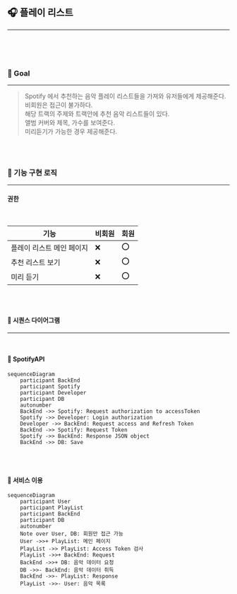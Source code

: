 ## 🎧 플레이 리스트

---

<br>
<br>
<br>

### 🚀 Goal

---

> Spotify 에서 추천하는 음악 플레이 리스트들을 가져와 유저들에게 제공해준다.<br>
> 비회원은 접근이 불가하다.<br>
> 해당 트랙의 주제와 트랙안에 추천 음악 리스트들이 있다.<br>
> 앨범 커버와 제목, 가수를 보여준다.<br>
> 미리듣기가 가능한 경우 제공해준다.<br>

<br>
<br>

### 🎯 기능 구현 로직

---

#### 권한

<br>

| 기능             | 비회원 | 회원  |
|----------------|-----|-----|
| 플레이 리스트 메인 페이지 | ❌   | ⭕️  |
| 추천 리스트 보기      | ❌   | ⭕️  |
| 미리 듣기          | ❌   | ⭕️  |

<br>
<br>

#### 🎈 시퀀스 다이어그램

---

<br>

#### 🎯 SpotifyAPI

```mermaid
sequenceDiagram
    participant BackEnd
    participant Spotify
    participant Developer
    participant DB
    autonumber
    BackEnd ->> Spotify: Request authorization to accessToken
    Spotify ->> Developer: Login authorization
    Developer ->> BackEnd: Request access and Refresh Token
    BackEnd ->> Spotify: Request Token
    Spotify ->> BackEnd: Response JSON object
    BackEnd ->> DB: Save
```

<br>
<br>

#### 🎯 서비스 이용

```mermaid
sequenceDiagram
    participant User
    participant PlayList
    participant BackEnd
    participant DB
    autonumber
    Note over User, DB: 회원만 접근 가능
    User ->>+ PlayList: 메인 페이지
    PlayList ->> PlayList: Access Token 검사
    PlayList ->>+ BackEnd: Request
    BackEnd ->>+ DB: 음악 데이터 요청
    DB ->>- BackEnd: 음악 데이터 취득
    BackEnd ->>- PlayList: Response
    PlayList ->>- User: 음악 목록
```